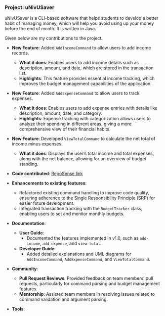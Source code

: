 ### Project: uNivUSaver

uNivUSaver is a CLI-based software that helps students to develop a better habit of managing money, which will help you avoid using up your money before the end of month. It is written in Java.

Given below are my contributions to the project.

* **New Feature**: Added `AddIncomeCommand` to allow users to add income records.
    * **What it does**: Enables users to add income details such as description, amount, and date, which are stored in the transaction list.
    * **Highlights**: This feature provides essential income tracking, which improves the budget management capabilities of the application.

* **New Feature**: Added `AddExpenseCommand` to allow users to track expenses.
    * **What it does**: Enables users to add expense entries with details like description, amount, date, and category.
    * **Highlights**: Expense tracking with categorization allows users to analyze their spending in different areas, giving a more comprehensive view of their financial habits.

* **New Feature**: Developed `ViewTotalCommand` to calculate the net total of income minus expenses.
    * **What it does**: Displays the user’s total income and total expenses, along with the net balance, allowing for an overview of budget standing.

* **Code contributed**: [RepoSense link](https://nus-cs2113-ay2425s1.github.io/tp-dashboard/?search=Oshen27&sort=groupTitle&sortWithin=title&timeframe=commit&mergegroup=&groupSelect=groupByRepos&breakdown=true&checkedFileTypes=docs~functional-code~test-code~other&since=2024-09-20)

* **Enhancements to existing features**:
    * Refactored existing command handling to improve code quality, ensuring adherence to the Single Responsibility Principle (SRP) for easier future development.
    * Integrated transaction tracking with the `BudgetTracker` class, enabling users to set and monitor monthly budgets.

* **Documentation**:
    * **User Guide**:
        * Documented the features implemented in v1.0, such as `add-income`, `add-expense`, and `view-total`.
    * **Developer Guide**:
        * Added detailed explanations and UML diagrams for `AddIncomeCommand`, `AddExpenseCommand`, and `ViewTotalCommand`.

* **Community**:
    * **Pull Request Reviews**: Provided feedback on team members’ pull requests, particularly for command parsing and budget management features.
    * **Mentorship**: Assisted team members in resolving issues related to command validation and argument parsing.

* **Tools**:
